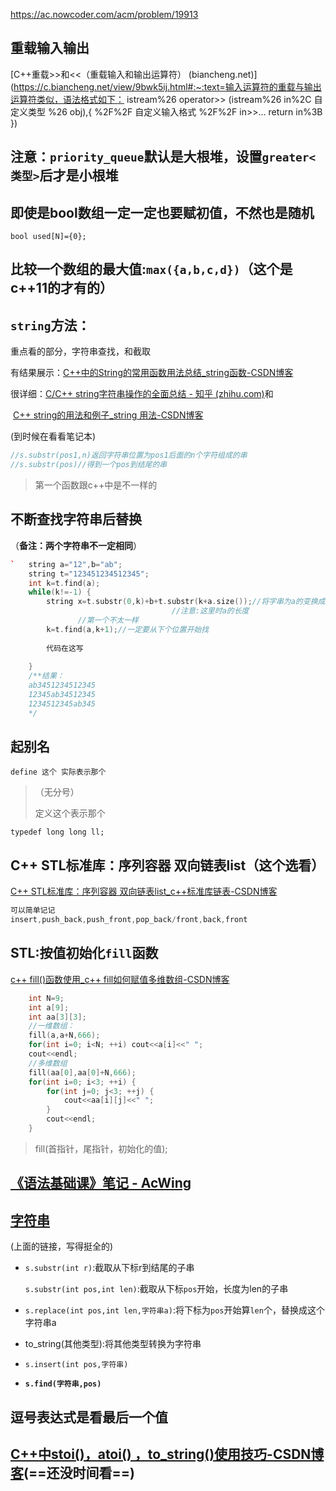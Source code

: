 

https://ac.nowcoder.com/acm/problem/19913

## 重载输入输出

[C++重载>>和<<（重载输入和输出运算符） (biancheng.net)](https://c.biancheng.net/view/9bwk5ij.html#:~:text=输入运算符的重载与输出运算符类似，语法格式如下： istream%26 operator>> (istream%26 in%2C 自定义类型 %26 obj),{ %2F%2F 自定义输入格式 %2F%2F in>>... return in%3B })



##  注意：`priority_queue`默认是大根堆，设置`greater<类型>`后才是小根堆



## 即使是bool数组一定一定也要赋初值，不然也是随机

`bool used[N]={0};`



## 比较一个数组的最大值:`max({a,b,c,d})`（这个是c++11的才有的）



## `string`方法：

重点看的部分，字符串查找，和截取

有结果展示：[C++中的String的常用函数用法总结_string函数-CSDN博客](https://blog.csdn.net/qq_37941471/article/details/82107077)

很详细：[C/C++ string字符串操作的全面总结 - 知乎 (zhihu.com)](https://zhuanlan.zhihu.com/p/487259666)和

​				[C++ string的用法和例子_string 用法-CSDN博客](https://blog.csdn.net/tengfei461807914/article/details/52203202)

(到时候在看看笔记本)

```c++
//s.substr(pos1,n)返回字符串位置为pos1后面的n个字符组成的串
//s.substr(pos)//得到一个pos到结尾的串
```

> 第一个函数跟c++中是不一样的

## 不断查找字符串后替换

（**备注：两个字符串不一定相同**）

```c++
`	string a="12",b="ab";
	string t="123451234512345";
	int k=t.find(a);
	while(k!=-1) {
		string x=t.substr(0,k)+b+t.substr(k+a.size());//将字串为a的变换成b
        							//注意:这里时a的长度
  			   //第一个不太一样
		k=t.find(a,k+1);//一定要从下个位置开始找
		
        代码在这写
        
	}
	/**结果：
	ab3451234512345
	12345ab34512345
	1234512345ab345
	*/
```

## 起别名

`define 这个 实际表示那个`   

> （无分号）
>
> 定义这个表示那个

`typedef long long ll;`





## C++ STL标准库：序列容器 双向链表list（这个选看）

[C++ STL标准库：序列容器 双向链表list_c++标准库链表-CSDN博客](https://blog.csdn.net/u014779536/article/details/116376829)

```c++
可以简单记记
insert,push_back,push_front,pop_back/front,back,front
```







## STL:按值初始化`fill`函数

[c++ fill()函数使用_c++ fill如何赋值多维数组-CSDN博客](https://blog.csdn.net/qq_32095699/article/details/79303922)

```c++
	int N=9;
	int a[9];
	int aa[3][3];
	//一维数组：
	fill(a,a+N,666);
	for(int i=0; i<N; ++i) cout<<a[i]<<" ";
	cout<<endl;
	//多维数组
	fill(aa[0],aa[0]+N,666);
	for(int i=0; i<3; ++i) {
		for(int j=0; j<3; ++j) {
			cout<<aa[i][j]<<" ";
		}
		cout<<endl;
	}
```

> fill(首指针，尾指针，初始化的值);

## [《语法基础课》笔记 - AcWing](https://www.acwing.com/blog/content/4017/)

## [字符串](https://blog.csdn.net/Flag_ing/article/details/123361432)

(上面的链接，写得挺全的)

- `s.substr(int r)`:截取从下标r到结尾的子串

  `s.substr(int pos,int len)`:截取从下标`pos`开始，长度为len的子串

- `s.replace(int pos,int len,字符串a)`:将下标为`pos`开始算`len`个，替换成这个字符串a

- to_string(其他类型):将其他类型转换为字符串

- `s.insert(int pos,字符串)`

- **`s.find(字符串,pos)`**





## 逗号表达式是看最后一个值

## [C++中stoi()，atoi() ，to_string()使用技巧-CSDN博客](https://blog.csdn.net/YXXXYX/article/details/119955817)(==还没时间看==)

